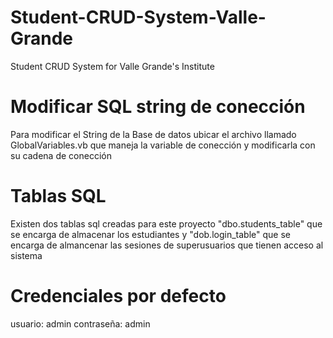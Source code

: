 # Student-CRUD-System-Valle-Grande
Student CRUD System for Valle Grande's Institute

# Modificar SQL string de conección
Para modificar el String de la Base de datos ubicar el archivo llamado GlobalVariables.vb que maneja la variable de conección y modificarla con su cadena de conección

# Tablas SQL
Existen dos tablas sql creadas para este proyecto "dbo.students_table" que se encarga de almacenar los estudiantes y "dob.login_table" que se encarga de almancenar las sesiones de superusuarios que tienen acceso al sistema

# Credenciales por defecto
usuario: admin
contraseña: admin
